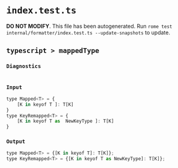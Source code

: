 # `index.test.ts`

**DO NOT MODIFY**. This file has been autogenerated. Run `rome test internal/formatter/index.test.ts --update-snapshots` to update.

## `typescript > mappedType`

### `Diagnostics`

```

```

### `Input`

```js
type Mapped<T> = {
	[K in keyof T ]: T[K]
}
type KeyRemapped<T> = {
	[K in keyof T as  NewKeyType ]: T[K]
}

```

### `Output`

```js
type Mapped<T> = {[K in keyof T]: T[K]};
type KeyRemapped<T> = {[K in keyof T as NewKeyType]: T[K]};

```
